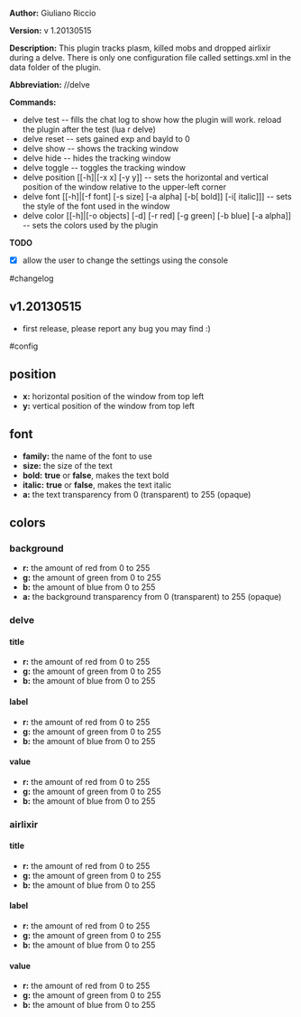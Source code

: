 **Author:** Giuliano Riccio

**Version:** v 1.20130515

**Description:**
This plugin tracks plasm, killed mobs and dropped airlixir during a delve.
There is only one configuration file called settings.xml in the data folder of the plugin.

**Abbreviation:** //delve

**Commands:**

* delve test -- fills the chat log to show how the plugin will work. reload the plugin after the test (lua r delve)
* delve reset -- sets gained exp and bayld to 0
* delve show -- shows the tracking window
* delve hide -- hides the tracking window
* delve toggle -- toggles the tracking window
* delve position [[-h]|[-x x] [-y y]] -- sets the horizontal and vertical position of the window relative to the upper-left corner
* delve font [[-h]|[-f font] [-s size] [-a alpha] [-b[ bold]] [-i[ italic]]] -- sets the style of the font used in the window
* delve color [[-h]|[-o objects] [-d] [-r red] [-g green] [-b blue] [-a alpha]] -- sets the colors used by the plugin

**TODO**

- [x] allow the user to change the settings using the console

#changelog
## v1.20130515
* first release, please report any bug you may find :)

#config
## position
* **x:** horizontal position of the window from top left
* **y:** vertical position of the window from top left

## font
* **family:** the name of the font to use
* **size:** the size of the text
* **bold:** **true** or **false**, makes the text bold
* **italic:** **true** or **false**, makes the text italic
* **a:** the text transparency from 0 (transparent) to 255 (opaque)

## colors
### background
* **r:** the amount of red from 0 to 255
* **g:** the amount of green from 0 to 255
* **b:** the amount of blue from 0 to 255
* **a:** the background transparency from 0 (transparent) to 255 (opaque)

### delve
#### title
* **r:** the amount of red from 0 to 255
* **g:** the amount of green from 0 to 255
* **b:** the amount of blue from 0 to 255

#### label
* **r:** the amount of red from 0 to 255
* **g:** the amount of green from 0 to 255
* **b:** the amount of blue from 0 to 255

#### value
* **r:** the amount of red from 0 to 255
* **g:** the amount of green from 0 to 255
* **b:** the amount of blue from 0 to 255

### airlixir
#### title
* **r:** the amount of red from 0 to 255
* **g:** the amount of green from 0 to 255
* **b:** the amount of blue from 0 to 255

#### label
* **r:** the amount of red from 0 to 255
* **g:** the amount of green from 0 to 255
* **b:** the amount of blue from 0 to 255

#### value
* **r:** the amount of red from 0 to 255
* **g:** the amount of green from 0 to 255
* **b:** the amount of blue from 0 to 255
